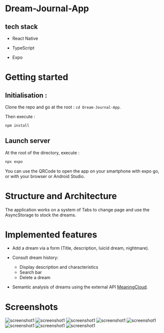 # Dream-Journal-App



## tech stack

- React Native

- TypeScript

- Expo

  

# Getting started


## Initialisation :
Clone the repo and go at the root :  ```cd Dream-Journal-App```. 

Then execute :
  
```bash 
npm install 
``` 
## Launch server 

At the root of the directory, execute : 
```bash
npx expo 
```

You can use the QRCode to open the app on your smartphone with expo go, or with your browser or Android Studio.



# Structure and Architecture

The application works on a system of Tabs to change page and use the AsyncStorage to stock the dreams.


# Implemented features

- Add a dream via a form (Title, description, luicid dream, nightmare).

- Consult dream history:
	- Display description and characteristics
	- Search bar
	- Delete a dream

- Semantic analysis of dreams using the external API [MeaningCloud](https://www.meaningcloud.com/developer/apis).

# Screenshots

![screenshot1](./assets/images/screenshot1.png "")
![screenshot1](./assets/images/screenshot2.png "")
![screenshot1](./assets/images/screenshot3.png "")
![screenshot1](./assets/images/screenshot4.png "")
![screenshot1](./assets/images/screenshot5.png "")
![screenshot1](./assets/images/screenshot6.png "")
![screenshot1](./assets/images/screenshot7.png "")
![screenshot1](./assets/images/screenshot8.png "")
